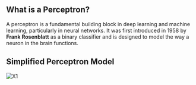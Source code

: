 ## What is a Perceptron?
A perceptron is a fundamental building block in deep learning and machine learning, particularly in neural networks.
It was first introduced in 1958 by **Frank Rosenblatt** as a binary classifier and is designed to model the way a neuron in the brain functions.

## Simplified Perceptron Model
![X1](https://github.com/user-attachments/assets/7fedeb35-7741-4d8f-8b95-6e1a3b7d15dd)
